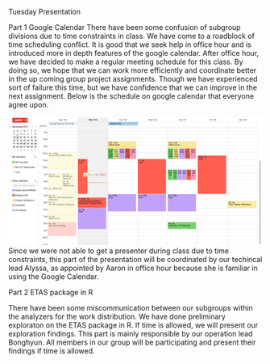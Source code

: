 Tuesday Presentation

Part 1 Google Calendar
There have been some confusion of subgroup divisions due to time constraints in class.
We have come to a roadblock of time scheduling conflict. It is good that we seek help in office hour and is introduced more
in depth features of the google calendar. After office hour, we have decided to make a regular meeting schedule for this class.
By doing so, we hope that we can work more efficiently and coordinate better in the up coming group project assignments. 
Though we have experienced sort of failure this time, but we have confidence that we can improve in the next assignment.
Below is the schedule on google calendar that everyone agree upon.

![schedule](https://github.com/bonghyun5/AnalyzersSubgroup3R/blob/master/images/stat157-schedule.png)
Since we were not able to get a presenter during class due to time constraints, this part of the presentation will be coordinated
by our techincal lead Alyssa, as appointed by Aaron in office hour because she is familiar in using the Google Calendar.


Part 2 ETAS package in R

There have been some miscommunication between our subgroups within the analyzers for the work distribution. 
We have done preliminary exploraton on the ETAS package in R. If time is allowed, we will present our exploration findings. This part
is mainly responsible by our operation lead Bonghyun. All members in our group will be participating and present their findings if 
time is allowed.
 
